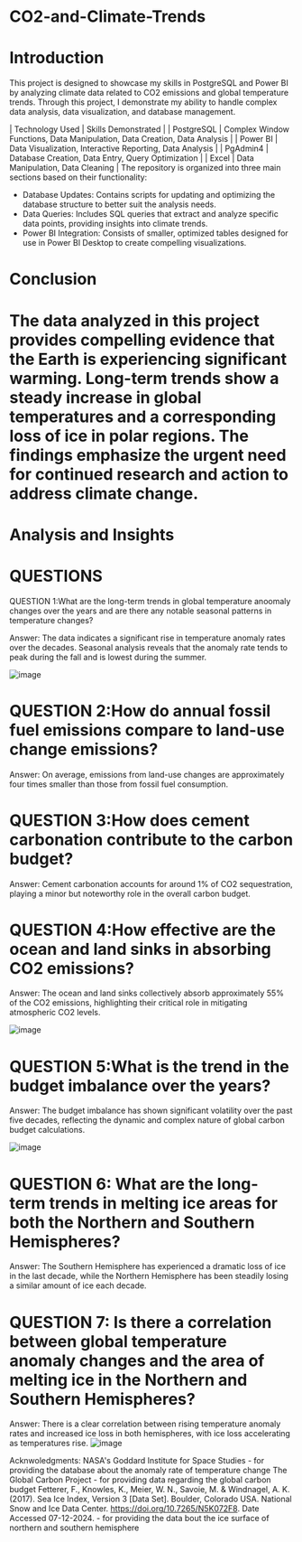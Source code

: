 # CO2-and-Climate-Trends
# Introduction
This project is designed to showcase my skills in PostgreSQL and Power BI by analyzing climate data related to CO2 emissions and global temperature trends. Through this project, I demonstrate my ability to handle complex data analysis, data visualization, and database management.

| Technology Used	| Skills Demonstrated | 
| PostgreSQL | 	Complex Window Functions, Data Manipulation, Data Creation, Data Analysis | 
| Power BI | 	Data Visualization, Interactive Reporting, Data Analysis |
| PgAdmin4	| Database Creation, Data Entry, Query Optimization |
| Excel	| Data Manipulation, Data Cleaning |
The repository is organized into three main sections based on their functionality:
 * Database Updates: Contains scripts for updating and optimizing the database structure to better suit the analysis needs.
 * Data Queries: Includes SQL queries that extract and analyze specific data points, providing insights into climate trends.
 * Power BI Integration: Consists of smaller, optimized tables designed for use in Power BI Desktop to create compelling visualizations.

# Conclusion
# The data analyzed in this project provides compelling evidence that the Earth is experiencing significant warming. Long-term trends show a steady increase in global temperatures and a corresponding loss of ice in polar regions. The findings emphasize the urgent need for continued research and action to address climate change.

# Analysis and Insights

# QUESTIONS
QUESTION 1:What are the long-term trends in global temperature anoomaly changes over the years and are there any notable seasonal patterns in temperature changes?

Answer:
The data indicates a significant rise in temperature anomaly rates over the decades. Seasonal analysis reveals that the anomaly rate tends to peak during the fall and is lowest during the summer.

![image](https://github.com/user-attachments/assets/61da5753-f027-4fd2-864b-44708ccc5483)



# QUESTION 2:How do annual fossil fuel emissions compare to land-use change emissions?

Answer:
On average, emissions from land-use changes are approximately four times smaller than those from fossil fuel consumption.

# QUESTION 3:How does cement carbonation contribute to the carbon budget?

Answer:
Cement carbonation accounts for around 1% of CO2 sequestration, playing a minor but noteworthy role in the overall carbon budget.

# QUESTION 4:How effective are the ocean and land sinks in absorbing CO2 emissions?

Answer:
The ocean and land sinks collectively absorb approximately 55% of the CO2 emissions, highlighting their critical role in mitigating atmospheric CO2 levels.

![image](https://github.com/user-attachments/assets/fc1ca7d5-707b-42ee-99c1-6aecfc64ac6c)

# QUESTION 5:What is the trend in the budget imbalance over the years?

Answer:
The budget imbalance has shown significant volatility over the past five decades, reflecting the dynamic and complex nature of global carbon budget calculations.

![image](https://github.com/user-attachments/assets/f44afb5f-3b83-439a-aa16-4d282550af84)


# QUESTION 6: What are the long-term trends in melting ice areas for both the Northern and Southern Hemispheres?

Answer:
The Southern Hemisphere has experienced a dramatic loss of ice in the last decade, while the Northern Hemisphere has been steadily losing a similar amount of ice each decade.

# QUESTION 7: Is there a correlation between global temperature anomaly changes and the area of melting ice in the Northern and Southern Hemispheres?

Answer:
There is a clear correlation between rising temperature anomaly rates and increased ice loss in both hemispheres, with ice loss accelerating as temperatures rise.
![image](https://github.com/user-attachments/assets/e8ab0cc4-265f-429a-8b4b-a20fee0eab74)


Acknwoledgments:
NASA's Goddard Institute for Space Studies - for providing the database about the anomaly rate of temperature change
The Global Carbon Project - for providing data regarding the global carbon budget
Fetterer, F., Knowles, K., Meier, W. N., Savoie, M. & Windnagel, A. K. (2017). Sea Ice Index, Version 3 [Data Set]. Boulder, Colorado USA. National Snow and Ice Data Center. https://doi.org/10.7265/N5K072F8. Date Accessed 07-12-2024. - for providing the data bout the ice surface of northern and southern hemisphere

